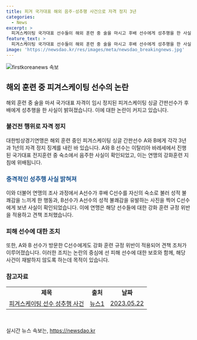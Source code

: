```yaml
---
title: 피겨 국가대표 해외 음주·성추행 사건으로 자격 정지 3년
categories:
  - News
excerpt: >
  피겨스케이팅 국가대표 선수들이 해외 훈련 중 술을 마시고 후배 선수에게 성추행을 한 사실이 밝혀졌다. 대한빙상경기연맹은 A선수에게 3년, B선수에게 1년의 자격 정지 징계를 내렸다. 두 선수는 음주로 자격이 임시 정지된 후 성적 불쾌감을 주는 행위까지 했으며, 해당 행위로 인해 C선수도 강화 훈련 규정 위반으로 견책 조처를 받았다. (150자)
feature_text: >
  피겨스케이팅 국가대표 선수들이 해외 훈련 중 술을 마시고 후배 선수에게 성추행을 한 사실이 밝혀졌다. 대한빙상경기연맹은 A선수에게 3년, B선수에게 1년의 자격 정지 징계를 내렸다. 두 선수는 음주로 자격이 임시 정지된 후 성적 불쾌감을 주는 행위까지 했으며, 해당 행위로 인해 C선수도 강화 훈련 규정 위반으로 견책 조처를 받았다. (150자)
image: 'https://newsdao.kr/res/images/meta/newsdao_breakingnews.jpg'
---
```


<p><img src="https://newsdao.kr/res/images/meta/newsdao_breakingnews.jpg" alt="firstkoreanews 속보" /></p>

<h2 data-ke-size="size26">해외 훈련 중 피겨스케이팅 선수의 논란</h2>

<p data-ke-size="size16">해외 훈련 중 술을 마셔 국가대표 자격이 임시 정지된 피겨스케이팅 싱글 간판선수가 후배에게 성추행을 한 사실이 밝혀졌습니다. 이에 대한 논란이 커지고 있습니다.</p>

<h3>불건전 행위로 자격 정지</h3>

<p data-ke-size="size16">대한빙상경기연맹은 해외 훈련 중인 피겨스케이팅 싱글 간판선수 A와 B에게 각각 3년과 1년의 자격 정지 징계를 내린 바 있습니다. A와 B 선수는 이탈리아 바레세에서 진행된 국가대표 전지훈련 중 숙소에서 음주한 사실이 확인되었고, 이는 연맹의 강화훈련 지침에 위배됩니다.</p>

<h3><b><span style="color: #1a5490;">충격적인 성추행 사실 밝혀져</span></b></h3>

<p data-ke-size="size16">이와 더불어 연맹의 조사 과정에서 A선수가 후배 C선수를 자신의 숙소로 불러 성적 불쾌감을 느끼게 한 행동과, B선수가 A선수의 성적 불쾌감을 유발하는 사진을 찍어 C선수에게 보낸 사실이 확인되었습니다. 이에 연맹은 해당 선수들에 대한 강화 훈련 규정 위반을 적용하고 견책 조처했습니다.</p>

<h3>피해 선수에 대한 조치</h3>

<p data-ke-size="size16">또한, A와 B 선수가 방문한 C선수에게도 강화 훈련 규정 위반이 적용되어 견책 조처가 이루어졌습니다. 이러한 조치는 논란의 중심에 선 피해 선수에 대한 보호와 함께, 해당 사건이 재발하지 않도록 하는데 목적이 있습니다.</p>

<h3>참고자료</h3>

<table>
    <tbody>
        <tr>
            <td style="text-align: center; height: 17px;"><b>제목</b></td>
            <td style="text-align: center; height: 17px;"><b>출처</b></td>
            <td style="text-align: center; height: 17px;"><b>날짜</b></td>
        </tr>
        <tr>
            <td style="text-align: center; height: 17px;"><a href="링크">피겨스케이팅 선수 성추행 사건</a></td>
            <td style="text-align: center; height: 17px;"><a href="링크">뉴스1</a></td>
            <td style="text-align: center; height: 17px;"><a href="링크">2023.05.22</a></td>
        </tr>
    </tbody>
</table>

<p data-ke-size="size16">&nbsp;</p>
실시간 뉴스 속보는, <a href="https://newsdao.kr" rel="dofollow">https://newsdao.kr</a>


